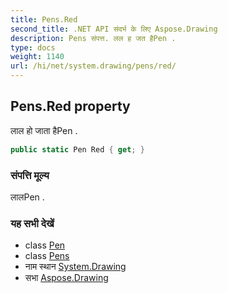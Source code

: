 ```yaml
---
title: Pens.Red
second_title: .NET API संदर्भ के लिए Aspose.Drawing
description: Pens संपत्त. लल ह जत हैPen .
type: docs
weight: 1140
url: /hi/net/system.drawing/pens/red/
---
```

## Pens.Red property

लाल हो जाता हैPen .

```csharp
public static Pen Red { get; }
```

### संपत्ति मूल्य

लालPen .

### यह सभी देखें

* class [Pen](../../pen/)
* class [Pens](../)
* नाम स्थान [System.Drawing](../../pens/)
* सभा [Aspose.Drawing](../../../)


